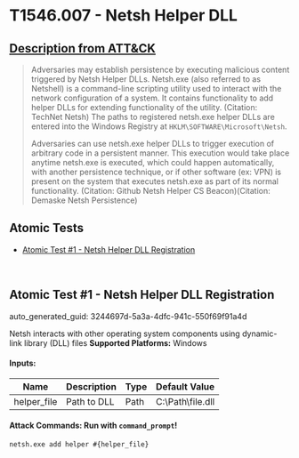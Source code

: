 # T1546.007 - Netsh Helper DLL
## [Description from ATT&CK](https://attack.mitre.org/techniques/T1546/007)
<blockquote>Adversaries may establish persistence by executing malicious content triggered by Netsh Helper DLLs. Netsh.exe (also referred to as Netshell) is a command-line scripting utility used to interact with the network configuration of a system. It contains functionality to add helper DLLs for extending functionality of the utility. (Citation: TechNet Netsh) The paths to registered netsh.exe helper DLLs are entered into the Windows Registry at <code>HKLM\SOFTWARE\Microsoft\Netsh</code>.

Adversaries can use netsh.exe helper DLLs to trigger execution of arbitrary code in a persistent manner. This execution would take place anytime netsh.exe is executed, which could happen automatically, with another persistence technique, or if other software (ex: VPN) is present on the system that executes netsh.exe as part of its normal functionality. (Citation: Github Netsh Helper CS Beacon)(Citation: Demaske Netsh Persistence)</blockquote>

## Atomic Tests

- [Atomic Test #1 - Netsh Helper DLL Registration](#atomic-test-1---netsh-helper-dll-registration)


<br/>

## Atomic Test #1 - Netsh Helper DLL Registration

auto_generated_guid: 3244697d-5a3a-4dfc-941c-550f69f91a4d

Netsh interacts with other operating system components using dynamic-link library (DLL) files
**Supported Platforms:** Windows




#### Inputs:
| Name | Description | Type | Default Value |
|------|-------------|------|---------------|
| helper_file | Path to DLL | Path | C:&#92;Path&#92;file.dll|


#### Attack Commands: Run with `command_prompt`! 


```cmd
netsh.exe add helper #{helper_file}
```






<br/>
